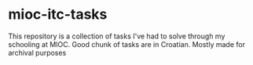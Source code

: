 # mioc-itc-tasks
This repository is a collection of tasks I've had to solve through my schooling at MIOC. Good chunk of tasks are in Croatian. Mostly made for archival purposes
